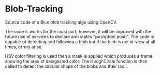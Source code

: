 # Blob-Tracking
Source code of a Blue blob tracking algo using OpenCV.

The code is works for the most part; however, it will be improved with the future use of services to declare arm states "push/dont push".
The code is capable of detecting and following a blob but if the blob is not in-view at all times, errors arise.

HSV color filtering is used then a mask is applied which produces a frame showing the area of designated color.
The HoughCircle function is then called to detect the circular shape of the blobs and their radii.  
